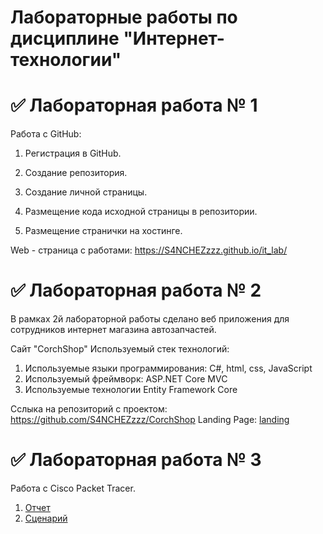 # Лабораторные работы по дисциплине "Интернет-технологии"
# ✅ Лабораторная работа № 1
Работа с GitHub:

1. Регистрация в GitHub.

2. Создание репозитория.

3. Создание личной страницы.

4. Размещение кода исходной страницы в репозитории.

5. Размещение странички на хостинге.

Web - страница с работами: https://S4NCHEZzzz.github.io/it_lab/

# ✅ Лабораторная работа № 2
В рамках 2й лабораторной работы сделано  веб приложения для сотрудников интернет магазина автозапчастей.

Сайт "CorchShop"
Используемый стек технологий:
1. Используемые языки программирования: С#, html, css, JavaScript
2. Используемый фреймворк: ASP.NET Core MVC
3. Используемые технологии Entity Framework Core

Сслыка на репозиторий с проектом: https://github.com/S4NCHEZzzz/CorchShop
Landing Page: [landing](https://S4NCHEZzzz.github.io/CorchShop)

# ✅ Лабораторная работа № 3

Работа с Cisco Packet Tracer. 

1. [Отчет](https://github.com/S4NCHEZzzz/it_lab/blob/main/отчеты/Отчёт%204.pdf)
2. [Сценарий](https://github.com/S4NCHEZzzz/it_lab/blob/main/%D0%BE%D1%82%D1%87%D0%B5%D1%82%D1%8B/%D1%81%D1%86%D0%B5%D0%BD%D0%B0%D1%80%D0%B8%D0%B9_4.pka)
